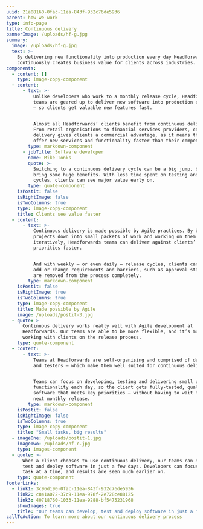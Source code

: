 ```yaml
---
uuid: 21a08160-0fac-11ea-843f-932c76de5936
parent: how-we-work
type: info-page
title: Continuous delivery
bannerImage: /uploads/hf-g.jpg
summary:
  image: /uploads/hf-g.jpg
  text: >-
    By delivering new functionality into production every day Headforwards
    continuously creates business value for clients across industries.
components:
  - content: []
    type: image-copy-component
  - content:
      - text: >-
          Unlike developers who work to a monthly release cycle, Headforwards
          teams are geared up to deliver new software into production every day
          – so clients get valuable new features fast.


          Almost all Headforwards’ clients benefit from continuous delivery.
          From retail organisations to financial services providers, continuous
          delivery gives clients a commercial advantage, as it means they can
          offer new services and functionality faster than their competitors.
        type: markdown-component
      - jobTitle: Software developer
        name: Mike Tonks
        quote: >-
          Switching to a continuous delivery cycle can be a big jump, but it can
          bring some huge benefits. With less time spent on testing and release
          cycles, clients can see major value early on.
        type: quote-component
    isPostit: false
    isRightImage: false
    isTwoColumns: true
    type: image-copy-component
    title: Clients see value faster
  - content:
      - text: >-
          Continuous delivery is made possible by Agile practices. By breaking
          projects down into small packets of work and working on them
          iteratively, Headforwards teams can deliver against clients’
          priorities faster.


          And with weekly – or even daily – release cycles, clients can easily
          add or change requirements and barriers, such as approval stage gates,
          are removed from the process completely.
        type: markdown-component
    isPostit: false
    isRightImage: true
    isTwoColumns: true
    type: image-copy-component
    title: Made possible by Agile
    image: /uploads/postit-3.jpg
  - quote: >-
      Continuous delivery works really well with Agile development at
      Headforwards. Our teams are able to be more flexible, and it’s much easier
      working with clients on the release process.
    type: quote-component
  - content:
      - text: >-
          Teams at Headforwards are self-organising and comprised of developers
          and testers – which make them well suited for continuous delivery.


          Teams can focus on developing, testing and delivering small pieces of
          functionality each day, so the client gets fully-tested, quality
          software that meets key priorities – without having to wait for the
          next monthly release.
        type: markdown-component
    isPostit: false
    isRightImage: false
    isTwoColumns: true
    type: image-copy-component
    title: "Small tasks, big results"
  - imageOne: /uploads/postit-1.jpg
    imageTwo: /uploads/hf-c.jpg
    type: images-component
  - quote: >-
      When a client chooses to use continuous delivery, our teams can develop,
      test and deploy software in just a few days. Developers can focus on one
      task at a time, and results are seen much earlier on.
    type: quote-component
footerLinks:
  - link1: 3c96d190-0fac-11ea-843f-932c76de5936
    link2: c841a072-37c9-11ea-978f-2e728ce88125
    link3: 40718760-1033-11ea-9288-bf5475231968
    showImages: true
    title: "Our teams can develop, test and deploy software in just a few days"
callToAction: To learn more about our continuous delivery process
---
```


